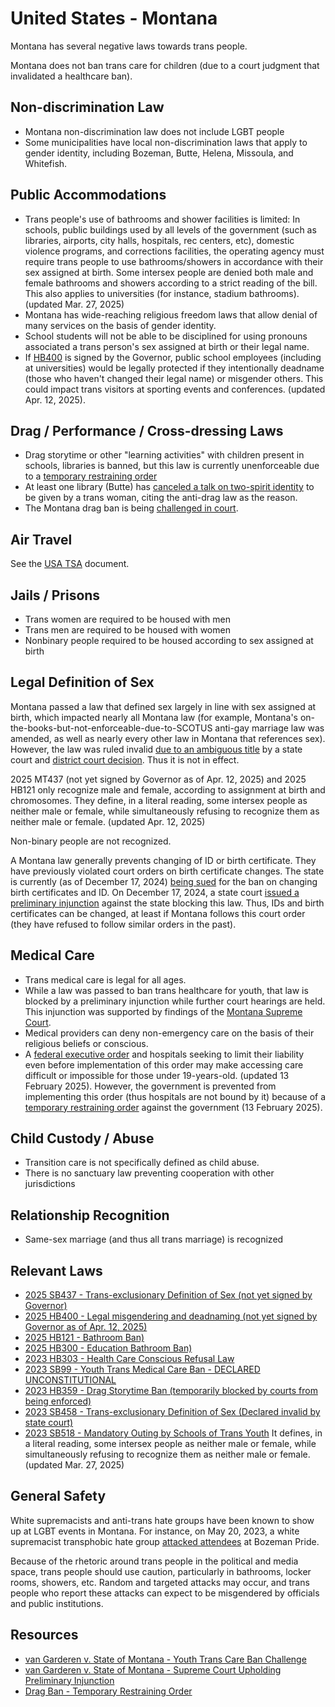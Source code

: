 # United States - Montana

Montana has several negative laws towards trans people.

Montana does not ban trans care for children (due to a court judgment
that invalidated a healthcare ban).

## Non-discrimination Law

 * Montana non-discrimination law does not include LGBT people
 * Some municipalities have local non-discrimination laws that apply to
   gender identity, including Bozeman, Butte, Helena, Missoula, and Whitefish.

## Public Accommodations

 * Trans people's use of bathrooms and shower facilities is limited:
   In schools, public buildings used by all levels of the government
   (such as libraries, airports, city halls, hospitals, rec centers, etc),
   domestic violence programs, and corrections facilities, the operating
   agency must require trans people to use bathrooms/showers in accordance
   with their sex assigned at birth. Some intersex people are denied both male
   and female bathrooms and showers according to a strict reading of the bill.
   This also applies to universities (for instance, stadium bathrooms).
   (updated Mar. 27, 2025)
 * Montana has wide-reaching religious freedom laws that allow denial of
   many services on the basis of gender identity.
 * School students will not be able to be disciplined for using
   pronouns associated a trans person's sex assigned at birth or their
   legal name.
 * If [HB400](https://legiscan.com/MT/text/HB400/id/3126736) is signed
   by the Governor, public school employees (including at universities) would
   be legally protected if they intentionally deadname (those who haven't
   changed their legal name) or misgender others. This could impact trans
   visitors at sporting events and conferences. (updated Apr. 12, 2025).

## Drag / Performance / Cross-dressing Laws

 * Drag storytime or other "learning activities" with children present
   in schools, libraries is banned, but this law is currently
   unenforceable due to a [temporary restraining
   order](https://storage.courtlistener.com/recap/gov.uscourts.mtd.73809/gov.uscourts.mtd.73809.13.0.pdf)
 * At least one library (Butte) has [canceled a talk on two-spirit
   identity](https://mtstandard.com/news/local/butte-silver-bow-county-halts-transgender-woman-s-library-lecture/article_9771f330-00d3-11ee-9c16-6fa909f26697.html)
   to be given by a trans woman, citing the anti-drag law as the reason.
 * The Montana drag ban is being
   [challenged in court](https://billingsgazette.com/montana-drag-reading-ban-lawsuit/article_bbbc9f32-f278-5957-9f09-504fdbe02450.html).

## Air Travel

See the [USA TSA](notes/tsa.md) document.

## Jails / Prisons

 * Trans women are required to be housed with men
 * Trans men are required to be housed with women
 * Nonbinary people required to be housed according to sex assigned at birth

## Legal Definition of Sex

Montana passed a law that defined sex largely in line with sex assigned
at birth, which impacted nearly all Montana law (for example, Montana's
on-the-books-but-not-enforceable-due-to-SCOTUS anti-gay marriage law was
amended, as well as nearly every other law in Montana that references
sex).  However, the law was ruled invalid [due to an ambiguous
title](https://dailymontanan.com/2024/06/25/montana-law-defining-sex-as-male-or-female-unconstitutional-judge-says/)
by a state court and [district court
decision](https://www.documentcloud.org/documents/25539329-2025-02-18-order-granting-summary-judgement/).  Thus it is not in effect.

2025 MT437 (not yet signed by Governor as of Apr. 12, 2025) and 2025 HB121 only
recognize male and female, according to assignment at birth and chromosomes.
They define, in a literal reading, some intersex people as neither male or
female, while simultaneously refusing to recognize them as neither male or
female.  (updated Apr. 12, 2025)

Non-binary people are not recognized.

A Montana law generally prevents changing of ID or birth certificate.
They have previously violated court orders on birth certificate changes.
The state is currently (as of December 17, 2024) [being
sued](https://thehill.com/homenews/lgbtq/4603075-montana-sued-over-refusal-to-amend-transgender-peoples-identity-documents/)
for the ban on changing birth certificates and ID.  On December 17,
2024, a state court [issued a preliminary
injunction](https://assets.aclu.org/live/uploads/2024/12/Order-Motion-for-Preliminary-Injunction.pdf)
against the state blocking this law. Thus, IDs and birth certificates
can be changed, at least if Montana follows this court order (they have
refused to follow similar orders in the past).

## Medical Care

 * Trans medical care is legal for all ages.
 * While a law was passed to ban trans healthcare for youth, that law
   is blocked by a preliminary injunction while further court hearings
   are held. This injunction was supported by findings of the [Montana
   Supreme
   Court](https://assets.aclu.org/live/uploads/2024/12/Opinion-Published-6.pdf).
 * Medical providers can deny non-emergency care on the basis of their
   religious beliefs or conscious.
 * A [federal executive
   order](https://www.whitehouse.gov/presidential-actions/2025/01/protecting-children-from-chemical-and-surgical-mutilation/)
   and hospitals seeking to limit their liability even before
   implementation of this order may make accessing care difficult or
   impossible for those under 19-years-old. (updated 13 February 2025).
   However, the government is prevented from implementing this order
   (thus hospitals are not bound by it) because of a [temporary
   restraining
   order](https://assets.aclu.org/live/uploads/2025/02/093114651219.pdf)
   against the government (13 February 2025).

## Child Custody / Abuse

 * Transition care is not specifically defined as child abuse.
 * There is no sanctuary law preventing cooperation with other
   jurisdictions
 
## Relationship Recognition

 * Same-sex marriage (and thus all trans marriage) is recognized

## Relevant Laws

 * [2025 SB437 - Trans-exclusionary Definition of Sex (not yet signed by
   Governor)](https://legiscan.com/MT/text/SB437/2025)
 * [2025 HB400 - Legal misgendering and deadnaming (not yet signed by
   Governor as of Apr. 12,
   2025)](https://legiscan.com/MT/text/HB400/id/3126736)
 * [2025 HB121 - Bathroom Ban)](https://legiscan.com/MT/text/HB121/2025)
 * [2025 HB300 - Education Bathroom
   Ban)](https://legiscan.com/MT/text/HB300/id/3183811)
 * [2023 HB303 - Health Care Conscious Refusal Law](https://legiscan.com/MT/text/HB303/id/2785644)
 * [2023 SB99 - Youth Trans Medical Care Ban - DECLARED UNCONSTITUTIONAL](https://legiscan.com/MT/text/SB99/id/2786141)
 * [2023 HB359 - Drag Storytime Ban (temporarily blocked by courts from being enforced)](https://legiscan.com/MT/text/HB359/id/2804104)
 * [2023 SB458 - Trans-exclusionary Definition of Sex (Declared invalid by state court)](https://legiscan.com/MT/text/SB458/id/2796910)
 * [2023 SB518 - Mandatory Outing by Schools of Trans Youth](https://legiscan.com/MT/text/SB518/id/2800789) It defines, in a literal reading, some intersex people as neither male or female, while simultaneously refusing to recognize them as neither male or female. (updated Mar. 27, 2025)

## General Safety

White supremacists and anti-trans hate groups have been known to show up
at LGBT events in Montana. For instance, on May 20, 2023, a white
supremacist transphobic hate group [attacked attendees](https://www.losangelesblade.com/2023/05/21/bozeman-pride-marred-by-white-supremacy-anti-lgbtq-groups/)
at Bozeman Pride.

Because of the rhetoric around trans people in the political and media
space, trans people should use caution, particularly in bathrooms,
locker rooms, showers, etc.  Random and targeted attacks may occur, and
trans people who report these attacks can expect to be misgendered by
officials and public institutions.

## Resources

 * [van Garderen v. State of Montana - Youth Trans Care Ban Challenge](https://lambdalegal.org/case/van-garderen-v-state-of-montana/)
 * [van Garderen v. State of Montana - Supreme Court Upholding
   Preliminary
   Injunction](https://assets.aclu.org/live/uploads/2024/12/Opinion-Published-6.pdf)
 * [Drag Ban - Temporary Restraining Order](https://storage.courtlistener.com/recap/gov.uscourts.mtd.73809/gov.uscourts.mtd.73809.13.0.pdf)
